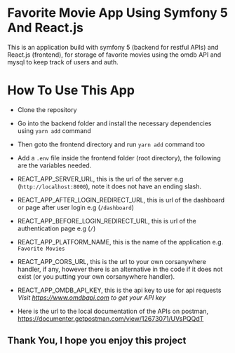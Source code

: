 # Favorite Movie App Using Symfony 5 And React.js

This is an application build with symfony 5 (backend for restful APIs) and React.js (frontend), for storage of favorite movies using the omdb API and mysql to keep track of users and auth.

# How To Use This App
- Clone the repository
- Go into the backend folder and install the necessary dependencies using `yarn add` command
- Then goto the frontend directory and run `yarn add` command too
- Add a `.env` file inside the frontend folder (root directory), the following are the variables needed.
 - REACT_APP_SERVER_URL, this is the url of the server e.g (`http://localhost:8000`), note it does not have an ending slash.
 - REACT_APP_AFTER_LOGIN_REDIRECT_URL, this is url of the dashboard or page after user login e.g (`/dashboard`)
 - REACT_APP_BEFORE_LOGIN_REDIRECT_URL, this is url of the authentication page e.g (`/`)
 - REACT_APP_PLATFORM_NAME, this is the name of the application e.g. `Favorite Movies`
 - REACT_APP_CORS_URL, this is the url to your own corsanywhere handler, if any, however there is an alternative in the code if it does not exist (or you putting your own corsanywhere handler).
 - REACT_APP_OMDB_API_KEY, this is the api key to use for api requests *Visit https://www.omdbapi.com to get your API key*

- Here is the url to the local documentation of the APIs on postman, https://documenter.getpostman.com/view/12673071/UVsPQQdT

## Thank You, I hope you enjoy this project
